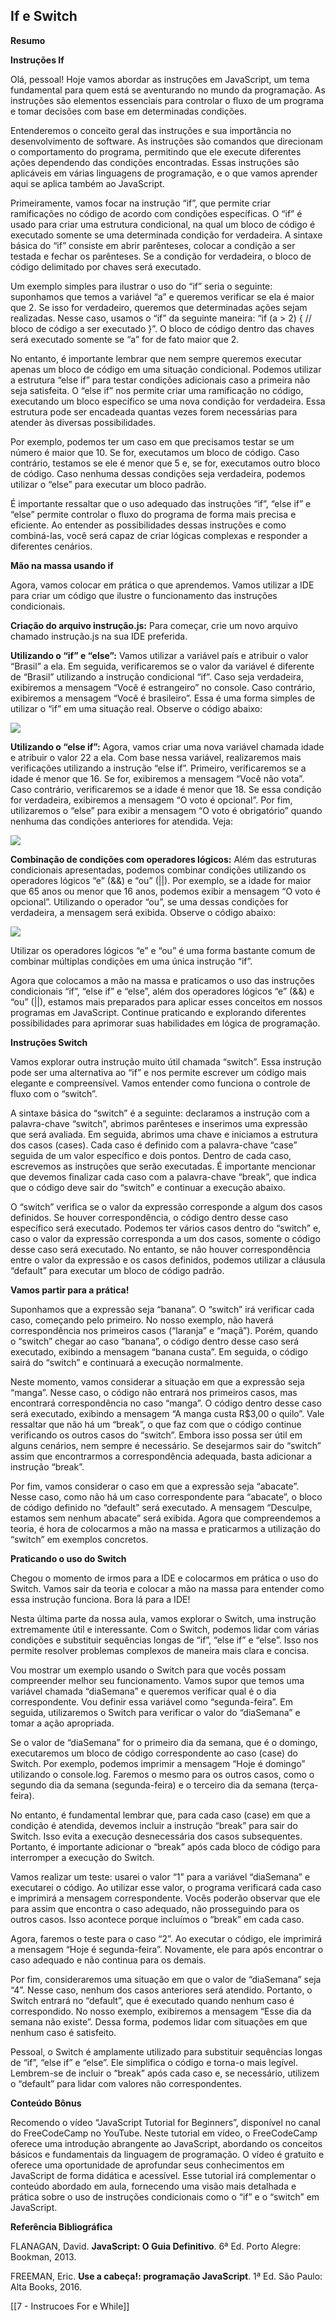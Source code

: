 
## If e Switch

**Resumo**  

**Instruções If**

  
Olá, pessoal! Hoje vamos abordar as instruções em JavaScript, um tema fundamental para quem está se aventurando no mundo da programação. As instruções são elementos essenciais para controlar o fluxo de um programa e tomar decisões com base em determinadas condições.

Entenderemos o conceito geral das instruções e sua importância no desenvolvimento de software. As instruções são comandos que direcionam o comportamento do programa, permitindo que ele execute diferentes ações dependendo das condições encontradas. Essas instruções são aplicáveis em várias linguagens de programação, e o que vamos aprender aqui se aplica também ao JavaScript.

Primeiramente, vamos focar na instrução “if”, que permite criar ramificações no código de acordo com condições específicas. O “if” é usado para criar uma estrutura condicional, na qual um bloco de código é executado somente se uma determinada condição for verdadeira. A sintaxe básica do “if” consiste em abrir parênteses, colocar a condição a ser testada e fechar os parênteses. Se a condição for verdadeira, o bloco de código delimitado por chaves será executado.

Um exemplo simples para ilustrar o uso do “if” seria o seguinte: suponhamos que temos a variável “a” e queremos verificar se ela é maior que 2. Se isso for verdadeiro, queremos que determinadas ações sejam realizadas. Nesse caso, usamos o “if” da seguinte maneira: “if (a > 2) { // bloco de código a ser executado }”. O bloco de código dentro das chaves será executado somente se “a” for de fato maior que 2.

No entanto, é importante lembrar que nem sempre queremos executar apenas um bloco de código em uma situação condicional. Podemos utilizar a estrutura “else if” para testar condições adicionais caso a primeira não seja satisfeita. O “else if” nos permite criar uma ramificação no código, executando um bloco específico se uma nova condição for verdadeira. Essa estrutura pode ser encadeada quantas vezes forem necessárias para atender às diversas possibilidades.

Por exemplo, podemos ter um caso em que precisamos testar se um número é maior que 10. Se for, executamos um bloco de código. Caso contrário, testamos se ele é menor que 5 e, se for, executamos outro bloco de código. Caso nenhuma dessas condições seja verdadeira, podemos utilizar o “else” para executar um bloco padrão.

É importante ressaltar que o uso adequado das instruções “if”, “else if” e “else” permite controlar o fluxo do programa de forma mais precisa e eficiente. Ao entender as possibilidades dessas instruções e como combiná-las, você será capaz de criar lógicas complexas e responder a diferentes cenários.

**Mão na massa usando if**

Agora, vamos colocar em prática o que aprendemos. Vamos utilizar a IDE para criar um código que ilustre o funcionamento das instruções condicionais.

**Criação do arquivo instrução.js:** Para começar, crie um novo arquivo chamado instrução.js na sua IDE preferida.

**Utilizando o “if” e “else”:** Vamos utilizar a variável país e atribuir o valor “Brasil” a ela. Em seguida, verificaremos se o valor da variável é diferente de “Brasil” utilizando a instrução condicional “if”. Caso seja verdadeira, exibiremos a mensagem “Você é estrangeiro” no console. Caso contrário, exibiremos a mensagem “Você é brasileiro”. Essa é uma forma simples de utilizar o “if” em uma situação real. Observe o código abaixo:

![](https://paperx-dex-assets.s3.sa-east-1.amazonaws.com/images/1698256370619-otWJwmgso7.png)

**Utilizando o “else if”:** Agora, vamos criar uma nova variável chamada idade e atribuir o valor 22 a ela. Com base nessa variável, realizaremos mais verificações utilizando a instrução “else if”. Primeiro, verificaremos se a idade é menor que 16. Se for, exibiremos a mensagem “Você não vota”. Caso contrário, verificaremos se a idade é menor que 18. Se essa condição for verdadeira, exibiremos a mensagem “O voto é opcional”. Por fim, utilizaremos o “else” para exibir a mensagem “O voto é obrigatório” quando nenhuma das condições anteriores for atendida. Veja:  

![](https://paperx-dex-assets.s3.sa-east-1.amazonaws.com/images/1698256391427-S6TTLE4bcQ.png)

**Combinação de condições com operadores lógicos:** Além das estruturas condicionais apresentadas, podemos combinar condições utilizando os operadores lógicos “e” (&&) e “ou” (||). Por exemplo, se a idade for maior que 65 anos ou menor que 16 anos, podemos exibir a mensagem “O voto é opcional”. Utilizando o operador “ou”, se uma dessas condições for verdadeira, a mensagem será exibida. Observe o código abaixo:  

![](https://paperx-dex-assets.s3.sa-east-1.amazonaws.com/images/1698256421393-9b5n6A3KaS.png)

Utilizar os operadores lógicos “e” e “ou” é uma forma bastante comum de combinar múltiplas condições em uma única instrução “if”.  

Agora que colocamos a mão na massa e praticamos o uso das instruções condicionais “if”, “else if” e “else”, além dos operadores lógicos “e” (&&) e “ou” (||), estamos mais preparados para aplicar esses conceitos em nossos programas em JavaScript. Continue praticando e explorando diferentes possibilidades para aprimorar suas habilidades em lógica de programação.

**Instruções Switch**

Vamos explorar outra instrução muito útil chamada “switch”. Essa instrução pode ser uma alternativa ao “if” e nos permite escrever um código mais elegante e compreensível. Vamos entender como funciona o controle de fluxo com o “switch”.

A sintaxe básica do “switch” é a seguinte: declaramos a instrução com a palavra-chave “switch”, abrimos parênteses e inserimos uma expressão que será avaliada. Em seguida, abrimos uma chave e iniciamos a estrutura dos casos (cases). Cada caso é definido com a palavra-chave “case” seguida de um valor específico e dois pontos. Dentro de cada caso, escrevemos as instruções que serão executadas. É importante mencionar que devemos finalizar cada caso com a palavra-chave “break”, que indica que o código deve sair do “switch” e continuar a execução abaixo.

O “switch” verifica se o valor da expressão corresponde a algum dos casos definidos. Se houver correspondência, o código dentro desse caso específico será executado. Podemos ter vários casos dentro do “switch” e, caso o valor da expressão corresponda a um dos casos, somente o código desse caso será executado. No entanto, se não houver correspondência entre o valor da expressão e os casos definidos, podemos utilizar a cláusula “default” para executar um bloco de código padrão.

**Vamos partir para a prática!**

Suponhamos que a expressão seja “banana”. O “switch” irá verificar cada caso, começando pelo primeiro. No nosso exemplo, não haverá correspondência nos primeiros casos (“laranja” e “maçã”). Porém, quando o “switch” chegar ao caso “banana”, o código dentro desse caso será executado, exibindo a mensagem “banana custa”. Em seguida, o código sairá do “switch” e continuará a execução normalmente.

Neste momento, vamos considerar a situação em que a expressão seja “manga”. Nesse caso, o código não entrará nos primeiros casos, mas encontrará correspondência no caso “manga”. O código dentro desse caso será executado, exibindo a mensagem “A manga custa R$3,00 o quilo”. Vale ressaltar que não há um “break”, o que faz com que o código continue verificando os outros casos do “switch”. Embora isso possa ser útil em alguns cenários, nem sempre é necessário. Se desejarmos sair do “switch” assim que encontrarmos a correspondência adequada, basta adicionar a instrução “break”.

Por fim, vamos considerar o caso em que a expressão seja “abacate”. Nesse caso, como não há um caso correspondente para “abacate”, o bloco de código definido no “default” será executado. A mensagem “Desculpe, estamos sem nenhum abacate” será exibida. Agora que compreendemos a teoria, é hora de colocarmos a mão na massa e praticarmos a utilização do “switch” em exemplos concretos.

**Praticando o uso do Switch**

Chegou o momento de irmos para a IDE e colocarmos em prática o uso do Switch. Vamos sair da teoria e colocar a mão na massa para entender como essa instrução funciona. Bora lá para a IDE!

Nesta última parte da nossa aula, vamos explorar o Switch, uma instrução extremamente útil e interessante. Com o Switch, podemos lidar com várias condições e substituir sequências longas de “if”, “else if” e “else”. Isso nos permite resolver problemas complexos de maneira mais clara e concisa.

Vou mostrar um exemplo usando o Switch para que vocês possam compreender melhor seu funcionamento. Vamos supor que temos uma variável chamada “diaSemana” e queremos verificar qual é o dia correspondente. Vou definir essa variável como “segunda-feira”. Em seguida, utilizaremos o Switch para verificar o valor do “diaSemana” e tomar a ação apropriada.

Se o valor de “diaSemana” for o primeiro dia da semana, que é o domingo, executaremos um bloco de código correspondente ao caso (case) do Switch. Por exemplo, podemos imprimir a mensagem “Hoje é domingo” utilizando o console.log. Faremos o mesmo para os outros casos, como o segundo dia da semana (segunda-feira) e o terceiro dia da semana (terça-feira).

No entanto, é fundamental lembrar que, para cada caso (case) em que a condição é atendida, devemos incluir a instrução “break” para sair do Switch. Isso evita a execução desnecessária dos casos subsequentes. Portanto, é importante adicionar o “break” após cada bloco de código para interromper a execução do Switch.

Vamos realizar um teste: usarei o valor “1” para a variável “diaSemana” e executarei o código. Ao utilizar esse valor, o programa verificará cada caso e imprimirá a mensagem correspondente. Vocês poderão observar que ele para assim que encontra o caso adequado, não prosseguindo para os outros casos. Isso acontece porque incluímos o “break” em cada caso.

Agora, faremos o teste para o caso “2”. Ao executar o código, ele imprimirá a mensagem “Hoje é segunda-feira”. Novamente, ele para após encontrar o caso adequado e não continua para os demais.

Por fim, consideraremos uma situação em que o valor de “diaSemana” seja “4”. Nesse caso, nenhum dos casos anteriores será atendido. Portanto, o Switch entrará no “default”, que é executado quando nenhum caso é correspondido. No nosso exemplo, exibiremos a mensagem “Esse dia da semana não existe”. Dessa forma, podemos lidar com situações em que nenhum caso é satisfeito.

Pessoal, o Switch é amplamente utilizado para substituir sequências longas de “if”, “else if” e “else”. Ele simplifica o código e torna-o mais legível. Lembrem-se de incluir o “break” após cada caso e, se necessário, utilizem o “default” para lidar com valores não correspondentes.

**Conteúdo Bônus**

Recomendo o vídeo “JavaScript Tutorial for Beginners”, disponível no canal do FreeCodeCamp no YouTube. Neste tutorial em vídeo, o FreeCodeCamp oferece uma introdução abrangente ao JavaScript, abordando os conceitos básicos e fundamentais da linguagem de programação. O vídeo é gratuito e oferece uma oportunidade de aprofundar seus conhecimentos em JavaScript de forma didática e acessível. Esse tutorial irá complementar o conteúdo abordado em aula, fornecendo uma visão mais detalhada e prática sobre o uso de instruções condicionais como o “if” e o “switch” em JavaScript.

**Referência Bibliográfica**

FLANAGAN, David. **JavaScript: O Guia Definitivo**. 6ª Ed. Porto Alegre: Bookman, 2013.

FREEMAN, Eric. **Use a cabeça!: programação JavaScript**. 1ª Ed. São Paulo: Alta Books, 2016.

[[7 - Instrucoes For e While]]